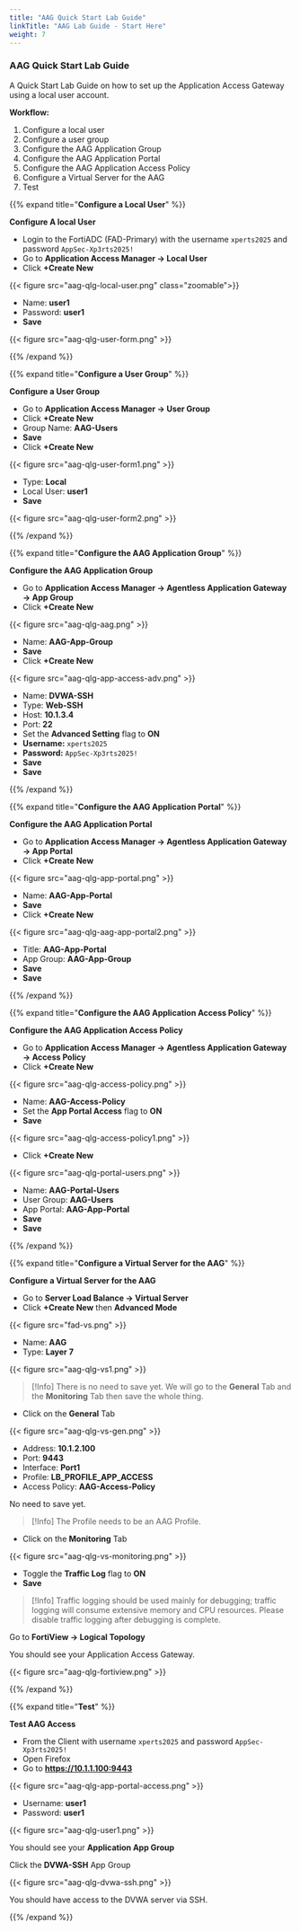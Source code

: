 ```yaml
---
title: "AAG Quick Start Lab Guide"
linkTitle: "AAG Lab Guide - Start Here"
weight: 7 
---
```


### AAG Quick Start Lab Guide
A Quick Start Lab Guide on how to set up the Application Access Gateway using a local user account.

**Workflow:**

1. Configure a local user
2. Configure a user group
3. Configure the AAG Application Group
4. Configure the AAG Application Portal
5. Configure the AAG Application Access Policy
6. Configure a Virtual Server for the AAG
7. Test

{{% expand title="**Configure a Local User**" %}}

**Configure A local User**

- Login to the FortiADC (FAD-Primary) with the username ```xperts2025``` and password ```AppSec-Xp3rts2025!```
- Go to **Application Access Manager → Local User**
- Click **+Create New**

{{< figure src="aag-qlg-local-user.png" class="zoomable">}}

- Name: **user1**
- Password: **user1**
- **Save**

{{< figure src="aag-qlg-user-form.png" >}}

{{% /expand %}}

{{% expand title="**Configure a User Group**" %}}

**Configure a User Group**
- Go to **Application Access Manager → User Group**
- Click **+Create New**
- Group Name: **AAG-Users** 
- **Save**
- Click **+Create New**

{{< figure src="aag-qlg-user-form1.png" >}}

- Type: **Local**
- Local User: **user1**
- **Save**

{{< figure src="aag-qlg-user-form2.png" >}}

{{% /expand %}}

{{% expand title="**Configure the AAG Application Group**" %}}

**Configure the AAG Application Group**
- Go to **Application Access Manager → Agentless Application Gateway → App Group**
- Click **+Create New**

{{< figure src="aag-qlg-aag.png" >}}

- Name: **AAG-App-Group**
- **Save**
- Click **+Create New**

{{< figure src="aag-qlg-app-access-adv.png" >}}

- Name: **DVWA-SSH**
- Type: **Web-SSH**
- Host: **10.1.3.4**
- Port: **22**
- Set the **Advanced Setting** flag to **ON**
- **Username:** ```xperts2025```
- **Password:** ```AppSec-Xp3rts2025!```
- **Save**
- **Save**

{{% /expand %}}

{{% expand title="**Configure the AAG Application Portal**" %}}

**Configure the AAG Application Portal**
- Go to **Application Access Manager → Agentless Application Gateway → App Portal**
- Click **+Create New**

{{< figure src="aag-qlg-app-portal.png" >}}

- Name: **AAG-App-Portal**
- **Save**
- Click **+Create New**

{{< figure src="aag-qlg-aag-app-portal2.png" >}}

- Title: **AAG-App-Portal**
- App Group: **AAG-App-Group**
- **Save**
- **Save**

{{% /expand %}}

{{% expand title="**Configure the AAG Application Access Policy**" %}}

**Configure the AAG Application Access Policy**
- Go to **Application Access Manager → Agentless Application Gateway → Access Policy**
- Click **+Create New**

{{< figure src="aag-qlg-access-policy.png" >}}

- Name: **AAG-Access-Policy**
- Set the **App Portal Access** flag to **ON**
- **Save**

{{< figure src="aag-qlg-access-policy1.png" >}}

- Click **+Create New**

{{< figure src="aag-qlg-portal-users.png" >}}

- Name: **AAG-Portal-Users**
- User Group: **AAG-Users**
- App Portal: **AAG-App-Portal**
- **Save**
- **Save**

{{% /expand %}}

{{% expand title="**Configure a Virtual Server for the AAG**" %}}

**Configure a Virtual Server for the AAG**
- Go to **Server Load Balance → Virtual Server**
- Click **+Create New** then **Advanced Mode**

{{< figure src="fad-vs.png" >}}

- Name: **AAG**
- Type: **Layer 7**

{{< figure src="aag-qlg-vs1.png" >}}

> [!Info]
> There is no need to save yet.  We will go to the **General** Tab and the **Monitoring** Tab then save the whole thing.

- Click on the **General** Tab

{{< figure src="aag-qlg-vs-gen.png" >}}

- Address: **10.1.2.100**
- Port: **9443**
- Interface: **Port1**
- Profile: **LB_PROFILE_APP_ACCESS**
- Access Policy: **AAG-Access-Policy**

No need to save yet.

> [!Info]
> The Profile needs to be an AAG Profile.

- Click on the **Monitoring** Tab

{{< figure src="aag-qlg-vs-monitoring.png" >}}

- Toggle the **Traffic Log** flag to **ON**
- **Save**

> [!Info]
> Traffic logging should be used mainly for debugging; traffic logging will consume extensive memory and CPU resources. Please disable traffic logging after debugging is complete.

Go to **FortiView → Logical Topology**

You should see your Application Access Gateway.

{{< figure src="aag-qlg-fortiview.png" >}}

{{% /expand %}}

{{% expand title="**Test**" %}}

**Test AAG Access**
- From the Client with username ```xperts2025``` and password ```AppSec-Xp3rts2025!```
- Open Firefox
- Go to **https://10.1.1.100:9443**

{{< figure src="aag-qlg-app-portal-access.png" >}}

- Username: **user1**
- Password: **user1**

{{< figure src="aag-qlg-user1.png" >}}

You should see your **Application App Group**

Click the **DVWA-SSH** App Group

{{< figure src="aag-qlg-dvwa-ssh.png" >}}

You should have access to the DVWA server via SSH.

{{% /expand %}}


